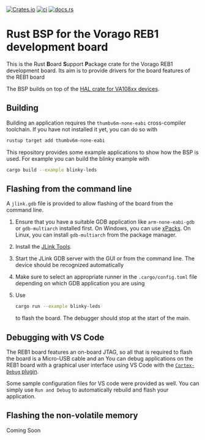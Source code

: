 [![Crates.io](https://img.shields.io/crates/v/vorago-reb1)](https://crates.io/crates/vorago-reb1)
[![ci](https://github.com/robamu-org/vorago-reb1/actions/workflows/ci.yml/badge.svg)](https://github.com/robamu-org/vorago-reb1/actions/workflows/ci.yml)
[![docs.rs](https://img.shields.io/docsrs/vorago-reb1)](https://docs.rs/vorago-reb1)

# Rust BSP for the Vorago REB1 development board

This is the Rust **B**oard **S**upport **P**ackage crate for the Vorago REB1 development board.
Its aim is to provide drivers for the board features of the REB1 board

The BSP builds on top of the [HAL crate for VA108xx devices](https://github.com/robamu-org/va108xx-hal-rs).

## Building

Building an application requires the `thumbv6m-none-eabi` cross-compiler toolchain.
If you have not installed it yet, you can do so with

```sh
rustup target add thumbv6m-none-eabi
```

This repository provides some example applications to show how the BSP is used. For example
you can build the blinky example with

```sh
cargo build --example blinky-leds
```

## Flashing from the command line

A `jlink.gdb` file is provided to allow flashing of the board from the command line.


1. Ensure that you have a suitable GDB application like `arm-none-eabi-gdb` or `gdb-multiarch`
   installed first. On Windows, you can use [xPacks](https://xpack.github.io/arm-none-eabi-gcc/).
   On Linux, you can install `gdb-multiarch` from the package manager.

2. Install the [JLink Tools](https://www.segger.com/downloads/jlink/#J-LinkSoftwareAndDocumentationPack).

3. Start the JLink GDB server with the GUI or from the command line. The device should be recognized
   automatically

4. Make sure to select an appropriate runner in the `.cargo/config.toml` file depending on which
   GDB application you are using

5. Use

   ```sh
   cargo run --example blinky-leds
   ```

   to flash the board. The debugger should stop at the start of the main.

## Debugging with VS Code

The REB1 board features an on-board JTAG, so all that is required to flash the board is a
Micro-USB cable and an 
You can debug applications on the REB1 board with a graphical user interface using VS Code with
the [`Cortex-Debug` plugin](https://marketplace.visualstudio.com/items?itemName=marus25.cortex-debug).

Some sample configuration files for VS code were provided as well. You can simply use `Run and Debug`
to automatically rebuild and flash your application.

## Flashing the non-volatile memory

Coming Soon
